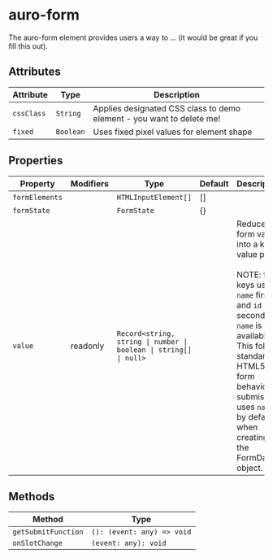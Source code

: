 # auro-form

The auro-form element provides users a way to ... (it would be great if you fill this out).

## Attributes

| Attribute  | Type      | Description                                      |
|------------|-----------|--------------------------------------------------|
| `cssClass` | `String`  | Applies designated CSS class to demo element - you want to delete me! |
| `fixed`    | `Boolean` | Uses fixed pixel values for element shape        |

## Properties

| Property       | Modifiers | Type                                             | Default | Description                                      |
|----------------|-----------|--------------------------------------------------|---------|--------------------------------------------------|
| `formElements` |           | `HTMLInputElement[]`                             | []      |                                                  |
| `formState`    |           | `FormState`                                      | {}      |                                                  |
| `value`        | readonly  | `Record<string, string \| number \| boolean \| string[] \| null>` |         | Reduce the form value into a key-value pair.<br /><br />NOTE: form keys use `name` first, and `id` second if `name` is not available.<br />This follows standard HTML5 form behavior - submission uses `name` by default when creating<br />the FormData object. |

## Methods

| Method              | Type                       |
|---------------------|----------------------------|
| `getSubmitFunction` | `(): (event: any) => void` |
| `onSlotChange`      | `(event: any): void`       |
